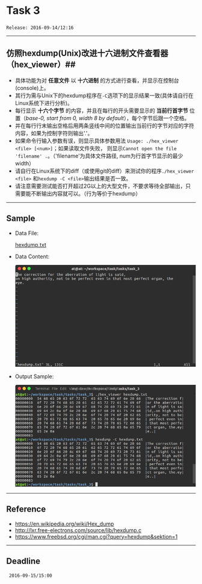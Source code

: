 # Task 3 #
`Release: 2016-09-14/12:16`

---
## 仿照hexdump(Unix)改进十六进制文件查看器（hex_viewer）##
* 具体功能为对 __任意文件__ 以 __十六进制__ 的方式进行查看，并显示在控制台(console)上。
* 其行为需与Unix下的hexdump程序在`-C`选项下的显示结果一致(具体请自行在Linux系统下进行分析)。
* 每行显示 __十六个字节__ 的内容，并且在每行的开头需要显示的 __当前行首字节__ 位置（_base-0,
start from 0, width 8 by default_），每个字节后跟一个空格。
* 并在每行行末输出空格后用两条竖线中间的位置输出当前行的字节对应的字符内容，如果为控制字符则输出'.'。
* 如果命令行输入参数有误，则显示具体参数用法 ``Usage: ./hex_viewer <file> [<num>]``；如果读取文件失败，
则显示``Cannot open the file 'filename' .``。（'filename'为具体文件路径, num为行首字节显示的最少width）
* 请自行在Linux系统下的diff（或使用git的diff）来测试你的程序`./hex_viewer <file>`
和`hexdump -C <file>`输出结果是否一致。
* 请注意需要测试能否打开超过2G以上的大型文件，不要求等待全部输出，只需要能不断输出内容就可以。（行为等价于hexdump）
---
## Sample ##
* Data File:

	[hexdump.txt](./sample/hexdump.txt)
* Data Content:  

	![data content](./sample/data_content.png)

* Output Sample:  

	![output sample](./sample/output_sample.png)

---
##  Reference ##
* https://en.wikipedia.org/wiki/Hex_dump
* http://lxr.free-electrons.com/source/lib/hexdump.c
* https://www.freebsd.org/cgi/man.cgi?query=hexdump&sektion=1

---
## Deadline ##
	 2016-09-15/15:00
